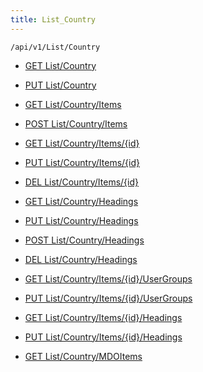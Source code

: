 ```yaml
---
title: List_Country
---
```


```http
/api/v1/List/Country
```




* [GET List/Country](v1CountryList_GetListDefinition.md)

* [PUT List/Country](v1CountryList_SetListDefinition.md)

* [GET List/Country/Items](v1CountryList_GetAllCountry.md)

* [POST List/Country/Items](v1CountryList_PostCountry.md)

* [GET List/Country/Items/{id}](v1CountryList_GetCountry.md)

* [PUT List/Country/Items/{id}](v1CountryList_PutCountry.md)

* [DEL List/Country/Items/{id}](v1CountryList_DeleteCountry.md)

* [GET List/Country/Headings](v1CountryList_GetCountryHeadings.md)

* [PUT List/Country/Headings](v1CountryList_PutCountryHeadings.md)

* [POST List/Country/Headings](v1CountryList_PostCountryHeading.md)

* [DEL List/Country/Headings](v1CountryList_DeleteCountryHeadings.md)

* [GET List/Country/Items/{id}/UserGroups](v1CountryList_GetCountryUserGroupsForListItem.md)

* [PUT List/Country/Items/{id}/UserGroups](v1CountryList_PutCountryUserGroupsForListItem.md)

* [GET List/Country/Items/{id}/Headings](v1CountryList_GetCountryHeadingsForListItem.md)

* [PUT List/Country/Items/{id}/Headings](v1CountryList_PutCountryHeadingsForListItem.md)

* [GET List/Country/MDOItems](v1CountryList_GetMDOList.md)